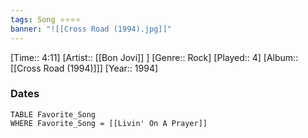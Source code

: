 ```yaml
---
tags: Song ⭐⭐⭐⭐ 
banner: "![[Cross Road (1994).jpg]]"
---
```

[Time:: 4:11]
[Artist:: [[Bon Jovi]] ]
[Genre:: Rock]
[Played:: 4]
[Album:: [[Cross Road (1994)]]]
[Year:: 1994]
### Dates
````dataview
TABLE Favorite_Song
WHERE Favorite_Song = [[Livin' On A Prayer]]
````